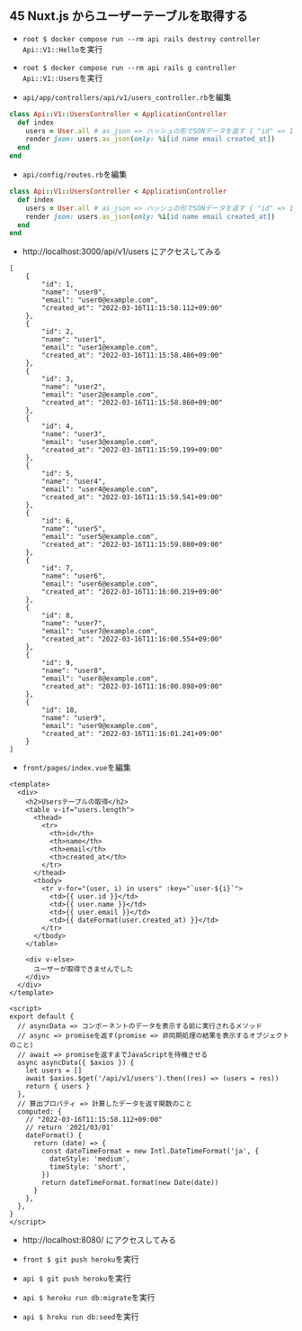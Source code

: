## 45 Nuxt.js からユーザーテーブルを取得する

- `root $ docker compose run --rm api rails destroy controller Api::V1::Hello`を実行<br>

- `root $ docker compose run --rm api rails g controller Api::V1::Users`を実行<br>

* `api/app/controllers/api/v1/users_controller.rb`を編集<br>

```rb:users_controller.rb
class Api::V1::UsersController < ApplicationController
  def index
    users = User.all # as_json => ハッシュの形でSONデータを返す { "id" => 1, "name" => "test", ... }
    render json: users.as_json(only: %i[id name email created_at])
  end
end
```

- `api/config/routes.rb`を編集<br>

```rb:routes.rb
class Api::V1::UsersController < ApplicationController
  def index
    users = User.all # as_json => ハッシュの形でSONデータを返す { "id" => 1, "name" => "test", ... }
    render json: users.as_json(only: %i[id name email created_at])
  end
end
```

- http://localhost:3000/api/v1/users にアクセスしてみる<br>

```
[
    {
        "id": 1,
        "name": "user0",
        "email": "user0@example.com",
        "created_at": "2022-03-16T11:15:58.112+09:00"
    },
    {
        "id": 2,
        "name": "user1",
        "email": "user1@example.com",
        "created_at": "2022-03-16T11:15:58.486+09:00"
    },
    {
        "id": 3,
        "name": "user2",
        "email": "user2@example.com",
        "created_at": "2022-03-16T11:15:58.860+09:00"
    },
    {
        "id": 4,
        "name": "user3",
        "email": "user3@example.com",
        "created_at": "2022-03-16T11:15:59.199+09:00"
    },
    {
        "id": 5,
        "name": "user4",
        "email": "user4@example.com",
        "created_at": "2022-03-16T11:15:59.541+09:00"
    },
    {
        "id": 6,
        "name": "user5",
        "email": "user5@example.com",
        "created_at": "2022-03-16T11:15:59.880+09:00"
    },
    {
        "id": 7,
        "name": "user6",
        "email": "user6@example.com",
        "created_at": "2022-03-16T11:16:00.219+09:00"
    },
    {
        "id": 8,
        "name": "user7",
        "email": "user7@example.com",
        "created_at": "2022-03-16T11:16:00.554+09:00"
    },
    {
        "id": 9,
        "name": "user8",
        "email": "user8@example.com",
        "created_at": "2022-03-16T11:16:00.898+09:00"
    },
    {
        "id": 10,
        "name": "user9",
        "email": "user9@example.com",
        "created_at": "2022-03-16T11:16:01.241+09:00"
    }
]
```

- `front/pages/index.vue`を編集<br>

```vue:index.vue
<template>
  <div>
    <h2>Usersテーブルの取得</h2>
    <table v-if="users.length">
      <thead>
        <tr>
          <th>id</th>
          <th>name</th>
          <th>email</th>
          <th>created_at</th>
        </tr>
      </thead>
      <tbody>
        <tr v-for="(user, i) in users" :key="`user-${i}`">
          <td>{{ user.id }}</td>
          <td>{{ user.name }}</td>
          <td>{{ user.email }}</td>
          <td>{{ dateFormat(user.created_at) }}</td>
        </tr>
      </tbody>
    </table>

    <div v-else>
      ユーザーが取得できませんでした
    </div>
  </div>
</template>

<script>
export default {
  // asyncData => コンポーネントのデータを表示する前に実行されるメソッド
  // async => promiseを返す(promise => 非同期処理の結果を表示するオブジェクトのこと)
  // await => promiseを返すまでJavaScriptを待機させる
  async asyncData({ $axios }) {
    let users = []
    await $axios.$get('/api/v1/users').then((res) => (users = res))
    return { users }
  },
  // 算出プロパティ => 計算したデータを返す関数のこと
  computed: {
    // "2022-03-16T11:15:58.112+09:00"
    // return '2021/03/01'
    dateFormat() {
      return (date) => {
        const dateTimeFormat = new Intl.DateTimeFormat('ja', {
          dateStyle: 'medium',
          timeStyle: 'short',
        })
        return dateTimeFormat.format(new Date(date))
      }
    },
  },
}
</script>
```

- http://localhost:8080/ にアクセスしてみる<br>

* `front $ git push heroku`を実行<br>

- `api $ git push heroku`を実行<br>

* `api $ heroku run db:migrate`を実行<br>

- `api $ hroku run db:seed`を実行<br>
